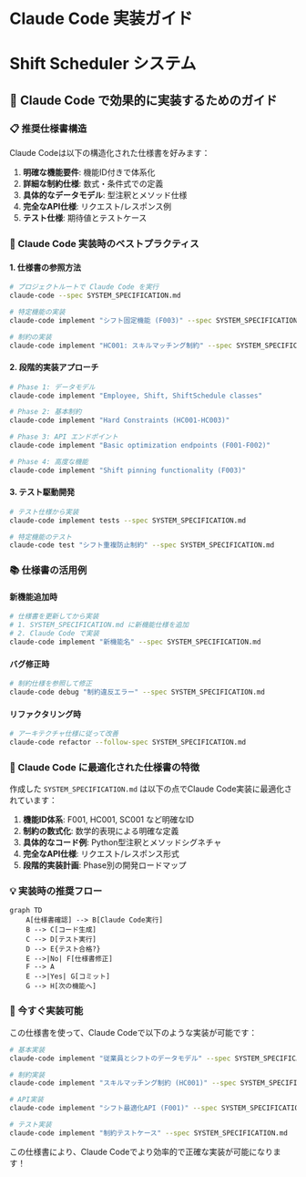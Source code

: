 # Claude Code 実装ガイド
# Shift Scheduler システム

## 🎯 Claude Code で効果的に実装するためのガイド

### 📋 推奨仕様書構造

Claude Codeは以下の構造化された仕様書を好みます：

1. **明確な機能要件**: 機能ID付きで体系化
2. **詳細な制約仕様**: 数式・条件式での定義
3. **具体的なデータモデル**: 型注釈とメソッド仕様
4. **完全なAPI仕様**: リクエスト/レスポンス例
5. **テスト仕様**: 期待値とテストケース

### 🔧 Claude Code 実装時のベストプラクティス

#### 1. 仕様書の参照方法
```bash
# プロジェクトルートで Claude Code を実行
claude-code --spec SYSTEM_SPECIFICATION.md

# 特定機能の実装
claude-code implement "シフト固定機能 (F003)" --spec SYSTEM_SPECIFICATION.md

# 制約の実装
claude-code implement "HC001: スキルマッチング制約" --spec SYSTEM_SPECIFICATION.md
```

#### 2. 段階的実装アプローチ
```bash
# Phase 1: データモデル
claude-code implement "Employee, Shift, ShiftSchedule classes"

# Phase 2: 基本制約
claude-code implement "Hard Constraints (HC001-HC003)"

# Phase 3: API エンドポイント
claude-code implement "Basic optimization endpoints (F001-F002)"

# Phase 4: 高度な機能
claude-code implement "Shift pinning functionality (F003)"
```

#### 3. テスト駆動開発
```bash
# テスト仕様から実装
claude-code implement tests --spec SYSTEM_SPECIFICATION.md

# 特定機能のテスト
claude-code test "シフト重複防止制約" --spec SYSTEM_SPECIFICATION.md
```

### 📚 仕様書の活用例

#### 新機能追加時
```bash
# 仕様書を更新してから実装
# 1. SYSTEM_SPECIFICATION.md に新機能仕様を追加
# 2. Claude Code で実装
claude-code implement "新機能名" --spec SYSTEM_SPECIFICATION.md
```

#### バグ修正時
```bash
# 制約仕様を参照して修正
claude-code debug "制約違反エラー" --spec SYSTEM_SPECIFICATION.md
```

#### リファクタリング時
```bash
# アーキテクチャ仕様に従って改善
claude-code refactor --follow-spec SYSTEM_SPECIFICATION.md
```

### 🎯 Claude Code に最適化された仕様書の特徴

作成した `SYSTEM_SPECIFICATION.md` は以下の点でClaude Code実装に最適化されています：

1. **機能ID体系**: F001, HC001, SC001 など明確なID
2. **制約の数式化**: 数学的表現による明確な定義
3. **具体的なコード例**: Python型注釈とメソッドシグネチャ
4. **完全なAPI仕様**: リクエスト/レスポンス形式
5. **段階的実装計画**: Phase別の開発ロードマップ

### 💡 実装時の推奨フロー

```mermaid
graph TD
    A[仕様書確認] --> B[Claude Code実行]
    B --> C[コード生成]
    C --> D[テスト実行]
    D --> E{テスト合格?}
    E -->|No| F[仕様書修正]
    F --> A
    E -->|Yes| G[コミット]
    G --> H[次の機能へ]
```

### 🚀 今すぐ実装可能

この仕様書を使って、Claude Codeで以下のような実装が可能です：

```bash
# 基本実装
claude-code implement "従業員とシフトのデータモデル" --spec SYSTEM_SPECIFICATION.md

# 制約実装
claude-code implement "スキルマッチング制約 (HC001)" --spec SYSTEM_SPECIFICATION.md

# API実装
claude-code implement "シフト最適化API (F001)" --spec SYSTEM_SPECIFICATION.md

# テスト実装
claude-code implement "制約テストケース" --spec SYSTEM_SPECIFICATION.md
```

この仕様書により、Claude Codeでより効率的で正確な実装が可能になります！